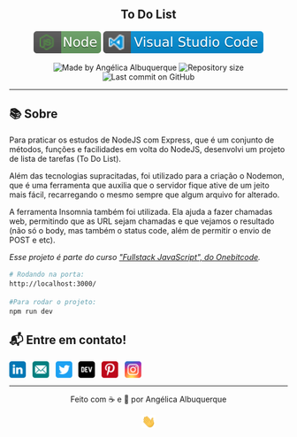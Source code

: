 <h2 align="center">
  To Do List
</h2>

<p align="center">
<img alt="badge node" src="https://raw.githubusercontent.com/angelicaalbuquerque/badges-and-icons/main/badges/node.svg">
<img alt="badge vscode" src="https://raw.githubusercontent.com/angelicaalbuquerque/badges-and-icons/f96545c39b9ff34534ee166d78e4bcef00de3928/badges/visual-studio-code.svg">
</p>

<p align="center">
<img alt="Made by Angélica Albuquerque" src="https://img.shields.io/badge/made%20by-Angélica Albuquerque-%20?color=232323">
<img alt="Repository size" src="https://img.shields.io/github/repo-size/angelicaalbuquerque/to-do-list-express?color=232323">
<img alt="Last commit on GitHub" src="https://img.shields.io/github/last-commit/angelicaalbuquerque/to-do-list-express?color=232323">
</p>

---

## 📚 Sobre

<p>

Para praticar os estudos de NodeJS com Express, que é um conjunto de métodos, funções e facilidades em volta do NodeJS, desenvolvi um projeto de lista de tarefas (To Do List).

Além das tecnologias supracitadas, foi utilizado para a criação o Nodemon, que é uma ferramenta que auxilia que o servidor fique ative de um jeito mais fácil, recarregando o mesmo sempre que algum arquivo for alterado.

A ferramenta Insomnia também foi utilizada. Ela ajuda a fazer chamadas web, permitindo que as URL sejam chamadas e que vejamos o resultado (não só o body, mas também o status code, além de permitir o envio de POST e etc).

_Esse projeto é parte do curso ["Fullstack JavaScript", do Onebitcode](https://github.com/angelicaalbuquerque/fullstack-javascript)._

```bash
# Rodando na porta:
http://localhost:3000/

#Para rodar o projeto:
npm run dev
```

## 📬 Entre em contato!

<p align="left">

  <a href="https://linkedin.com/in/angelica-albuquerque/" target="blank" style="text-decoration: none; color: unset;">
    <img align="center" src="https://raw.githubusercontent.com/angelicaalbuquerque/badges-and-icons/f7a53a1a79600d93eed5e21e8f32ff0256471e00/icons/linkedin.svg" alt="Linkedin" height="30" width="30" />
  </a> &nbsp
  <a href="mailto:angelica.o.albuquerque@gmail.com" target="blank" style="text-decoration: none;">
    <img align="center" src="https://raw.githubusercontent.com/angelicaalbuquerque/badges-and-icons/f7a53a1a79600d93eed5e21e8f32ff0256471e00/icons/email.svg" alt="Email" height="30" width="30" />
  </a> &nbsp 
  <a href="https://twitter.com/frontangie" target="blank" style="text-decoration: none;">
    <img align="center" src="https://raw.githubusercontent.com/angelicaalbuquerque/badges-and-icons/f7a53a1a79600d93eed5e21e8f32ff0256471e00/icons/twitter.svg" alt="Twitter" height="30" width="30" />
    </a> &nbsp
  <a href="https://dev.to/frontangie" target="blank" style="text-decoration: none;">
    <img align="center" src="https://raw.githubusercontent.com/angelicaalbuquerque/badges-and-icons/f7a53a1a79600d93eed5e21e8f32ff0256471e00/icons/devto.svg" alt="DevTo" height="30" width="30" />
  </a> &nbsp
  <a href="https://br.pinterest.com/FrontAngie/" target="blank" style="text-decoration: none;">
    <img align="center" src="https://raw.githubusercontent.com/angelicaalbuquerque/badges-and-icons/f7a53a1a79600d93eed5e21e8f32ff0256471e00/icons/pinterest.svg" alt="Pinterest" height="30" width="30" />
  </a> &nbsp
  <a href="https://instagram.com/frontangie" target="blank" style="text-decoration: none;">
    <img align="center" src="https://raw.githubusercontent.com/angelicaalbuquerque/badges-and-icons/f7a53a1a79600d93eed5e21e8f32ff0256471e00/icons/instagram.svg" alt="Instagram" height="30" width="30" />
  </a> &nbsp &nbsp
</p>

---

<p align="center">
Feito com ☕ e 🖤 por Angélica Albuquerque
</p>

<p align="center">
<img src="https://raw.githubusercontent.com/angelicaalbuquerque/badges-and-icons/main/gif/hi.gif" width="25px"> 
</p>
